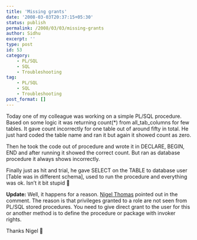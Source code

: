 ```yaml
---
title: 'Missing grants'
date: '2008-03-03T20:37:15+05:30'
status: publish
permalink: /2008/03/03/missing-grants
author: Sidhu
excerpt: ''
type: post
id: 53
category:
    - PL/SQL
    - SQL
    - Troubleshooting
tag:
    - PL/SQL
    - SQL
    - Troubleshooting
post_format: []
---
```

Today one of my colleague was working on a simple PL/SQL procedure. Based on some logic it was returning count(\*) from all\_tab\_columns for few tables. It gave count incorrectly for one table out of around fifty in total. He just hard coded the table name and ran it but again it showed count as zero.

Then he took the code out of procedure and wrote it in DECLARE, BEGIN, END and after running it showed the correct count. But ran as database procedure it always shows incorrectly.

Finally just as hit and trial, he gave SELECT on the TABLE to database user \[Table was in different schema\], used to run the procedure and everything was ok. Isn’t it bit stupid 🙂

**Update:** Well, it happens for a reason. [Nigel Thomas](http://preferisco.blogspot.com/) pointed out in the comment. The reason is that privileges granted to a role are not seen from PL/SQL stored procedures. You need to give direct grant to the user for this or another method is to define the procedure or package with invoker rights.

Thanks Nigel 🙂